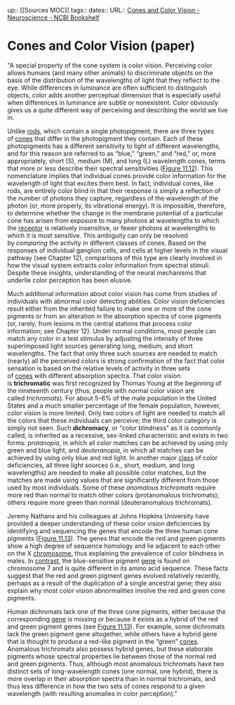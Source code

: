 up:: [[Sources MOC]]
tags::
dates::
URL::  [Cones and Color Vision - Neuroscience - NCBI Bookshelf](https://www.ncbi.nlm.nih.gov/books/NBK11059/)

# Cones and Color Vision (paper)

"A special property of the cone system is color vision. Perceiving color allows humans (and many other animals) to discriminate objects on the basis of the distribution of the wavelengths of light that they reflect to the eye. While differences in luminance are often sufficient to distinguish objects, color adds another perceptual dimension that is especially useful when differences in luminance are subtle or nonexistent. Color obviously gives us a quite different way of perceiving and describing the world we live in.

Unlike [rods](https://www.ncbi.nlm.nih.gov/books/n/neurosci/A2251/def-item/A2835/), which contain a single photopigment, there are three types of [cones](https://www.ncbi.nlm.nih.gov/books/n/neurosci/A2251/def-item/A2374/) that differ in the photopigment they contain. Each of these photopigments has a different sensitivity to light of different wavelengths, and for this reason are referred to as “blue,” “green,” and “red,” or, more appropriately, short (S), medium (M), and long (L) wavelength cones, terms that more or less describe their spectral sensitivities ([Figure 11.12](https://www.ncbi.nlm.nih.gov/books/NBK11059/figure/A766/?report=objectonly)). This nomenclature implies that individual cones provide color information for the wavelength of light that excites them best. In fact, individual cones, like rods, are entirely color blind in that their response is simply a reflection of the number of photons they capture, regardless of the wavelength of the photon (or, more properly, its vibrational energy). It is impossible, therefore, to determine whether the change in the membrane potential of a particular cone has arisen from exposure to many photons at wavelengths to which the [receptor](https://www.ncbi.nlm.nih.gov/books/n/neurosci/A2251/def-item/A2815/) is relatively insensitive, or fewer photons at wavelengths to which it is most sensitive. This ambiguity can only be resolved by _comparing_ the activity in different classes of cones. Based on the responses of individual ganglion cells, and cells at higher levels in the visual pathway (see Chapter 12), comparisons of this type are clearly involved in how the visual system extracts color information from spectral stimuli. Despite these insights, understanding of the neural mechanisms that underlie color perception has been elusive.

Much additional information about color vision has come from studies of individuals with abnormal color detecting abilities. Color vision deficiencies result either from the inherited failure to make one or more of the cone pigments or from an alteration in the absorption spectra of cone pigments (or, rarely, from lesions in the central stations that process color information; see Chapter 12). Under normal conditions, most people can match any color in a test stimulus by adjusting the intensity of three superimposed light sources generating long, medium, and short wavelengths. The fact that only three such sources are needed to match (nearly) all the perceived colors is strong confirmation of the fact that color sensation is based on the relative levels of activity in three sets of [cones](https://www.ncbi.nlm.nih.gov/books/n/neurosci/A2251/def-item/A2374/) with different absorption spectra. That color vision is **trichromatic** was first recognized by Thomas Young at the beginning of the nineteenth century (thus, people with normal color vision are called _trichromats_). For about 5–6% of the male population in the United States and a much smaller percentage of the female population, however, color vision is more limited. Only two colors of light are needed to match all the colors that these individuals can perceive; the third color category is simply not seen. Such **dichromacy**, or “color blindness” as it is commonly called, is inherited as a recessive, sex-linked characteristic and exists in two forms: _protanopia_, in which all color matches can be achieved by using only green and blue light, and _deuteranopia_, in which all matches can be achieved by using only blue and red light. In another major [class](https://www.ncbi.nlm.nih.gov/books/n/neurosci/A2251/def-item/A2361/) of color deficiencies, all three light sources (i.e., short, medium, and long wavelengths) are needed to make all possible color matches, but the matches are made using values that are significantly different from those used by most individuals. Some of these _anomalous trichromats_ require more red than normal to match other colors (protanomalous trichromats); others require more green than normal (deuteranomalous trichromats).

Jeremy Nathans and his colleagues at Johns Hopkins University have provided a deeper understanding of these color vision deficiencies by identifying and sequencing the genes that encode the three human cone pigments ([Figure 11.13](https://www.ncbi.nlm.nih.gov/books/NBK11059/figure/A772/?report=objectonly)). The genes that encode the red and green pigments show a high degree of sequence homology and lie adjacent to each other on the X [chromosome](https://www.ncbi.nlm.nih.gov/books/n/neurosci/A2251/def-item/A2353/), thus explaining the prevalence of color blindness in males. In [contrast](https://www.ncbi.nlm.nih.gov/books/n/neurosci/A2251/def-item/A2380/), the blue-sensitive pigment [gene](https://www.ncbi.nlm.nih.gov/books/n/neurosci/A2251/def-item/A2496/) is found on chromosome 7 and is quite different in its amino acid sequence. These facts suggest that the red and green pigment genes evolved relatively recently, perhaps as a result of the duplication of a single ancestral gene; they also explain why most color vision abnormalities involve the red and green cone pigments.

Human dichromats lack one of the three cone pigments, either because the corresponding [gene](https://www.ncbi.nlm.nih.gov/books/n/neurosci/A2251/def-item/A2496/) is missing or because it exists as a hybrid of the red and green pigment genes (see [Figure 11.13](https://www.ncbi.nlm.nih.gov/books/NBK11059/figure/A772/?report=objectonly)). For example, some dichromats lack the green pigment gene altogether, while others have a hybrid gene that is thought to produce a red-like pigment in the “green” [cones](https://www.ncbi.nlm.nih.gov/books/n/neurosci/A2251/def-item/A2374/). Anomalous trichromats also possess hybrid genes, but these elaborate pigments whose spectral properties lie between those of the normal red and green pigments. Thus, although most anomalous trichromats have two distinct sets of long-wavelength cones (one normal, one hybrid), there is more overlap in their absorption spectra than in normal trichromats, and thus less difference in how the two sets of cones respond to a given wavelength (with resulting anomalies in color perception)."